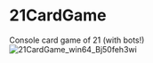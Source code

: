 # 21CardGame
Console card game of 21 (with bots!)    
![21CardGame_win64_Bj50feh3wi](https://user-images.githubusercontent.com/29012318/192222669-91a49508-fa4f-428e-8f12-d25f9b343d47.png)
